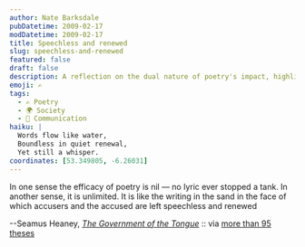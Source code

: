 ```yaml
---
author: Nate Barksdale
pubDatetime: 2009-02-17
modDatetime: 2009-02-17
title: Speechless and renewed
slug: speechless-and-renewed
featured: false
draft: false
description: A reflection on the dual nature of poetry's impact, highlighting both its limitations and its profound significance.
emoji: ✍️
tags:
  - ✍️ Poetry
  - 🌍 Society
  - 💬 Communication
haiku: |
  Words flow like water,  
  Boundless in quiet renewal,  
  Yet still a whisper.
coordinates: [53.349805, -6.26031]
---
```


In one sense the efficacy of poetry is nil — no lyric ever stopped a tank. In another sense, it is unlimited. It is like the writing in the sand in the face of which accusers and the accused are left speechless and renewed

--Seamus Heaney, _[The Government of the Tongue](https://www.google.com/search?q=%22The%20Government%20of%20the%20Tongue%22%20amazon.com)_ :: via [more than 95 theses](https://www.google.com/search?q=%22more%20than%2095%20theses%22%20ayjay.tumblr.com)
